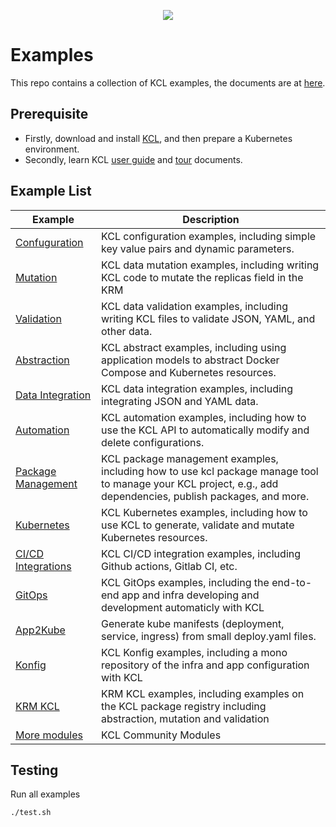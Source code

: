 <div align="center">
<p></p><p></p>
<p>
    <img  src="images/kcl-logo.png">
</p>
</div>

# Examples

This repo contains a collection of KCL examples, the documents are at [here](https://kcl-lang.io/docs/user_docs/guides/).

## Prerequisite

+ Firstly, download and install [KCL](https://kcl-lang.io/docs/user_docs/getting-started/install), and then prepare a Kubernetes environment.
+ Secondly, learn KCL [user guide](https://kcl-lang.io/docs/user_docs/guides/) and [tour](https://kcl-lang.io/docs/reference/lang/tour) documents.

## Example List

| Example                                                       | Description                                                                                                                               |
| ------------------------------------------------------------- | ----------------------------------------------------------------------------------------------------------------------------------------- |
| [Confuguration](./configuration/)                             | KCL configuration examples, including simple key value pairs and dynamic parameters.                                                      |
| [Mutation](./mutation/)                                       | KCL data mutation examples, including writing KCL code to mutate the replicas field in the KRM                                            |
| [Validation](./validation/)                                   | KCL data validation examples, including writing KCL files to validate JSON, YAML, and other data.                                         |
| [Abstraction](./abstraction/)                                 | KCL abstract examples, including using application models to abstract Docker Compose and Kubernetes resources.                            |
| [Data Integration](./data-integration/)                       | KCL data integration examples, including integrating JSON and YAML data.                                                                  |
| [Automation](./automation/)                                   | KCL automation examples, including how to use the KCL API to automatically modify and delete configurations.                              |
| [Package Management](./package-management/)                   | KCL package management examples, including how to use kcl package manage tool to manage your KCL project, e.g., add dependencies, publish packages, and more. |
| [Kubernetes](./kubernetes/)                                   | KCL Kubernetes examples, including how to use KCL to generate, validate and mutate Kubernetes resources.                                  |
| [CI/CD Integrations](./ci-integration/)                       | KCL CI/CD integration examples, including Github actions, Gitlab CI, etc.                                                                 |
| [GitOps](./gitops/)                                           | KCL GitOps examples, including the end-to-end app and infra developing and development automaticly with KCL                               |
| [App2Kube](https://github.com/kcl-lang/app2kube)                                           | Generate kube manifests (deployment, service, ingress) from small deploy.yaml files.                               |
| [Konfig](https://github.com/kcl-lang/konfig)               | KCL Konfig examples, including a mono repository of the infra and app configuration with KCL                                              |
| [KRM KCL](https://github.com/kcl-lang/krm-kcl)                | KRM KCL examples, including examples on the KCL package registry including abstraction, mutation and validation                           |
| [More modules](https://github.com/kcl-lang/modules)           | KCL Community Modules                                                                                                                     |

## Testing

Run all examples

```bash
./test.sh
```
